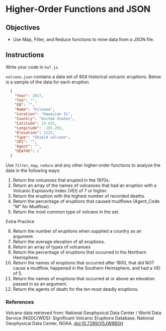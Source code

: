 # Higher-Order Functions and JSON

## Objectives

* Use Map, Filter, and Reduce functions to mine data from a JSON file.

## Instructions

Write your code in `hof.js`.

`volcano.json` contains a data set of 804 historical volcanic eruptions.  Below is a sample of the data for each eruption.

```JSON
  {
    "Year": 2017,
    "TSU": "",
    "EQ": "",
    "Name": "Kilauea",
    "Location": "Hawaiian Is",
    "Country": "United States",
    "Latitude": 19.425,
    "Longitude": -155.292,
    "Elevation": 1222,
    "Type": "Shield volcano",
    "VEI": "",
    "Agent": "",
    "DEATHS": 1
  }
```

Use `filter`, `map`, `reduce` and any other higher-order functions to analyze the data in the following ways:

1. Return the volcanoes that erupted in the 1970s.
2. Return an array of the names of volcanoes that had an eruption with a Volcanic Explosivity Index (VEI) of 7 or higher.
3. Return the eruption with the highest number of recorded deaths.
4. Return the percentage of eruptions that caused mudflows (Agent_Code "M" for Mudflow).
5. Return the most common type of volcano in the set.

Extra Practice

6. Return the number of eruptions when supplied a country as an argument.
7. Return the average elevation of all eruptions.
8. Return an array of types of volcanoes
9. Return the percentage of eruptions that occurred in the Northern Hemisphere.
10. Return the names of eruptions that occurred after 1900, that did NOT cause a mudflow, happened in the Southern Hemisphere, and had a VEI of 5.
11. Return the names of eruptions that occurred at or above an elevation passed in as an argument.
12. Return the agents of death for the ten most deadly eruptions.


### References

Volcano data retrieved from: National Geophysical Data Center / World Data Service (NGDC/WDS): Significant Volcanic Eruptions Database. National Geophysical Data Center, NOAA. [doi:10.7289/V5JW8BSH](https://data.nodc.noaa.gov/cgi-bin/iso?id=gov.noaa.ngdc.mgg.hazards:G10147)
